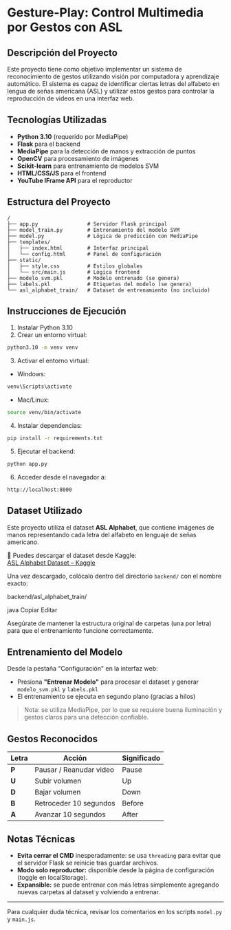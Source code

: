 # Gesture-Play: Control Multimedia por Gestos con ASL

## Descripción del Proyecto

Este proyecto tiene como objetivo implementar un sistema de reconocimiento de gestos utilizando visión por computadora y aprendizaje automático. El sistema es capaz de identificar ciertas letras del alfabeto en lengua de señas americana (ASL) y utilizar estos gestos para controlar la reproducción de videos en una interfaz web.

## Tecnologías Utilizadas

* **Python 3.10** (requerido por MediaPipe)
* **Flask** para el backend
* **MediaPipe** para la detección de manos y extracción de puntos
* **OpenCV** para procesamiento de imágenes
* **Scikit-learn** para entrenamiento de modelos SVM
* **HTML/CSS/JS** para el frontend
* **YouTube IFrame API** para el reproductor

## Estructura del Proyecto

```
/
├── app.py                # Servidor Flask principal
├── model_train.py        # Entrenamiento del modelo SVM
├── model.py              # Lógica de predicción con MediaPipe
├── templates/
│   ├── index.html        # Interfaz principal
│   └── config.html       # Panel de configuración
├── static/
│   ├── style.css         # Estilos globales
│   └── src/main.js       # Lógica frontend
├── modelo_svm.pkl        # Modelo entrenado (se genera)
├── labels.pkl            # Etiquetas del modelo (se genera)
└── asl_alphabet_train/   # Dataset de entrenamiento (no incluido)
```

## Instrucciones de Ejecución

1. Instalar Python 3.10
2. Crear un entorno virtual:

```bash
python3.10 -m venv venv
```

3. Activar el entorno virtual:

* Windows:

```bash
venv\Scripts\activate
```

* Mac/Linux:

```bash
source venv/bin/activate
```

4. Instalar dependencias:

```bash
pip install -r requirements.txt
```

5. Ejecutar el backend:

```bash
python app.py
```

6. Acceder desde el navegador a:

```
http://localhost:8000
```

## Dataset Utilizado

Este proyecto utiliza el dataset **ASL Alphabet**, que contiene imágenes de manos representando cada letra del alfabeto en lenguaje de señas americano.

🔗 Puedes descargar el dataset desde Kaggle:  
[ASL Alphabet Dataset – Kaggle](https://www.kaggle.com/datasets/grassknoted/asl-alphabet)

Una vez descargado, colócalo dentro del directorio `backend/` con el nombre exacto:

backend/asl_alphabet_train/

java
Copiar
Editar

Asegúrate de mantener la estructura original de carpetas (una por letra) para que el entrenamiento funcione correctamente.

## Entrenamiento del Modelo

Desde la pestaña "Configuración" en la interfaz web:

* Presiona **"Entrenar Modelo"** para procesar el dataset y generar `modelo_svm.pkl` y `labels.pkl`
* El entrenamiento se ejecuta en segundo plano (gracias a hilos)

> Nota: se utiliza MediaPipe, por lo que se requiere buena iluminación y gestos claros para una detección confiable.

## Gestos Reconocidos

| Letra | Acción                  | Significado |
| ----- | ----------------------- | ----------- |
| **P** | Pausar / Reanudar video | Pause       |
| **U** | Subir volumen           | Up          |
| **D** | Bajar volumen           | Down        |
| **B** | Retroceder 10 segundos  | Before      |
| **A** | Avanzar 10 segundos     | After       |

## Notas Técnicas

* **Evita cerrar el CMD** inesperadamente: se usa `threading` para evitar que el servidor Flask se reinicie tras guardar archivos.
* **Modo solo reproductor:** disponible desde la página de configuración (toggle en localStorage).
* **Expansible:** se puede entrenar con más letras simplemente agregando nuevas carpetas al dataset y volviendo a entrenar.

---

Para cualquier duda técnica, revisar los comentarios en los scripts `model.py` y `main.js`.
